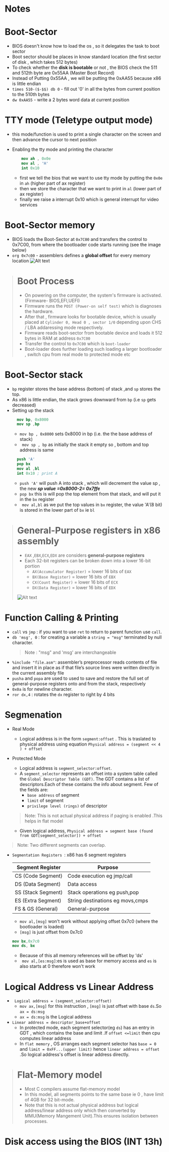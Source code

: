 # Notes

# Boot-Sector
  - BIOS doesn't know how to load the os , so it delegates the task to boot sector
  - Boot sector should be places in know standard location (the first sector of disk , which takes 512 bytes)
  - To check whether the **disk is bootable** or not , the BIOS check the 511 and 512th byte are 0x55AA (Master Boot Record)
  - Instead of Putting 0x55AA , we will be putting the 0xAA55 because x86 is little endian
  - `times 510-($-$$) db 0` - fill out '0' in all the bytes from current position to the 510th bytes
  - `dw 0xAA55` - write a 2 bytes word data at current position

# TTY mode (Teletype output mode)
  - this mode/function is used to print a single character on the screen and then advance the cursor to next position
  - Enabling the tty mode and printing the character

    ``` nasm
        mov ah , 0x0e
        mov al , 'H'
        int 0x10
    ```

    - first we tell the bios that we want to use tty mode by putting the `0x0e` in `ah` (higher part of ax register)
    - then we store the character that we want to print in `al` (lower part of ax register)
    - finally we raise a interrupt 0x10 which is general interrupt for video services

# Boot-Sector memory
  - BIOS loads the Boot-Sector at `0x7C00` and transfers the control to 0x7C00, from where the bootloader code starts running (see the image below)
  - `org 0x7c00` - assemblers defines a **global offset** for every memory location
![Alt text](/images/memory_layout.png)


> # Boot Process
>   - On powering on the computer, the system's firmware is activated. (Firmware- BIOS,EFI,UEFI)
>   - Firmware runs the `POST (Power-on self test)` which is diagnoses the hardware.
>   - After that , firmware looks for bootable device, which is usually placed at `Cylinder 0, Head 0 , sector 1/0` depending upon CHS / LBA addaressing mode respectively.
>   - Firmware reads boot-sector from bootable device and loads it 512 bytes in RAM at address `0x7C00`
>   - Transfer the control to `0x7C00` which is `boot-loader`
>   - Boot-loader does further loading such loading a larger bootloader , switch cpu from real mode to protected mode etc


# Boot-Sector stack
  - `bp` register stores the base address (bottom) of stack ,and `sp` stores the top.
  - As x86 is little endian, the stack grows downward from `bp` (i.e `sp` gets decreased)
  - Setting up the stack
    ```nasm
      mov bp, 0x8000
      mov sp ,bp
    ```
    - `mov bp , 0x8000` sets 0x8000 in bp (i.e. the the base address of stack)
    - ` mov sp , bp` as initially the stack it empty so , bottom and top address is same
    ```nasm
      push 'A'
      pop bx
      mov al ,bl
      int 0x10 ; print A
    ```
    - `push 'A'` will push A into stack , which will decrement the value sp , the new ***sp value =0x8000-2= 0x7ffe***
    - `pop bx` this is will pop the top element from that stack, and will put it in the `bx` register
    - ` mov al,bl` as we put the top values in `bx` register, the value 'A'(8 bit) is stored in the lower part of `bx` ie `bl`

> # General-Purpose registers in x86 assembly
>   - `EAX` ,`EBX`,`ECX`,`EDX` are considers **general-purpose registers**
>   - Each 32-bit registers can be broken down into a lower 16-bit portion
>       - `AX(Accumulator Register)` = lower 16 bits of `EAX`
>       - `BX(Base Register)` = lower 16 bits of `EBX`
>       - `CX(Count Register)` = lower 16 bits of `ECX`
>       - `DX(Data Register)` = lower 16 bits of `EDX`
>
>  ![Alt text](/images/registers.jpg)

# Function Calling & Printing
  - `call` vs `jmp` : if you want to use `ret` to return to parent function use `call`.
  - `db 'msg', 0` : for creating a variable a `string = "msg"` terminated by null character.
    > Note : "msg" and 'msg' are interchangeable
  - `%include "file.asm"`: assembler’s preprocessor reads contents of file and insert it in place as if that file’s source lines were written directly in the current assembly file
  - `pusha` and `popa` are used to used to save and restore the full set of general-purpose registers onto and from the stack, respectively
  - `0x0a` is for newline character.
  - `ror dx,4` : rotates the `dx` register to right by 4 bits

# Segmenation
  - Real Mode
    - Logical address is in the form `segment:offset` . This is traslated to physical address using equation `Physical address = (segment << 4 ) + offset `

  - Protected Mode
    - Logical address is `segment_selector:offset`.
    - A `segment_selector` represents an offset into a system table called the `Global Descriptor Table (GDT)`. The GDT contains a list of descriptors.Each of these contains the info about segment. Few of the fields are:
      - `base address` of segment
      - `limit` of segment
      - `privilege level (rings)` of descriptor
    > Note: This is not actual physical address if paging is enabled .This helps in flat model
    - Given logical address, `Physical address = segment base (found from GDT[segment_selector]) + offset `

 > Note: Two different segments can overlap.

  -  `Segmentation Registers `: x86 has 6 segment registers

		|Segment Register   |Purpose   |
		|---|---|
		|CS (Code Segment)   |Code execution eg jmp/call         |
		|DS (Data Segment)   |Data access                        |
		|SS (Stack Segment)  |Stack operations eg push,pop       |
		|ES (Extra Segment)  |String destinations eg movs,cmps   |
		|FS & GS (General)   |General-purpose    		 |

     - `mov al,[msg]` won't work without applying offset 0x7c0 (where the bootloader is loaded)
     - `[msg]` is just offset from 0x7c0
     ```nasm
     mov bx,0x7c0
     mov ds, bx
     ```
     -  Because of this all memory references will be offset by 'ds'
     - ` mov al,[es:msg]`:es is used as base for memory access and `es` is also starts at 0 therefore won't work

# Logical Address vs Linear Address
  - ` Logical address = (segment_selector:offset)`
	- `mov ax,[msg]` for this instruction , `[msg]` is just offset with base `ds`.So `ax = ds:msg`
	- `ax = ds:msg` is the Logical address
  - `Linear address = descriptor_base+offset`
	- In protected mode, each segment selector(eg `ds`) has an entry in GDT , which contains the base and limit .If `offset <=limit` then cpu computes linear address
	- In `flat memory` , OS arranges each segment selector has `base = 0` and `limit = 0xFF...(upper limit)` hence `linear address = offset `.So logical address's offset is linear address directly.

> # Flat-Memory model
>   - Most C compilers assume flat-memory model
>   - In this model, all segments points to the same base ie 0 , have limit of 4GB for 32 bit-mode.
>   - Note that this is not actual physical address but logical address/linear address only which then converted by MMU(Memory Mangement Unit).This ensures isolation between processes.

# Disk access using the BIOS (INT 13h)
